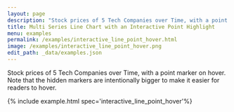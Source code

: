 ```yaml
---
layout: page
description: "Stock prices of 5 Tech Companies over Time, with a point marker on hover. Note that the hidden markers are intentionally bigger to make it easier for readers to hover."
title: Multi Series Line Chart with an Interactive Point Highlight
menu: examples
permalink: /examples/interactive_line_point_hover.html
image: /examples/interactive_line_point_hover.png
edit_path: _data/examples.json
---
```


Stock prices of 5 Tech Companies over Time, with a point marker on hover. Note that the hidden markers are intentionally bigger to make it easier for readers to hover.

{% include example.html spec='interactive_line_point_hover'%}
